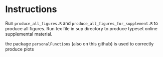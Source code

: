# Instructions

Run `produce_all_figures.R` and `produce_all_figures_for_supplement.R` to produce all figures. Run tex file in sup directory to produce typeset online supplemental material. 

the package `personalFunctions` (also on this github) is used to correctly produce plots

